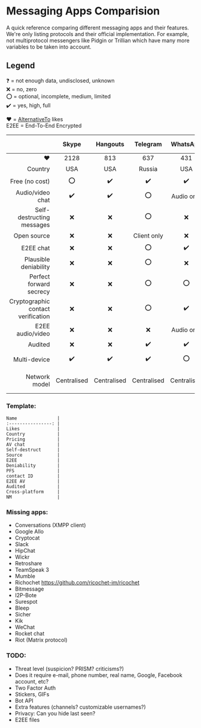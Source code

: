 # Messaging Apps Comparision
A quick reference comparing different messaging apps and their features.
We're only listing protocols and their official implementation. For example, not multiprotocol messengers like Pidgin or Trillian which have many more variables to be taken into account.

## Legend
:question: = not enough data, undisclosed, unknown  
:x: = no, zero  
:o: = optional, incomplete, medium, limited  
:heavy_check_mark: = yes, high, full

:heart: = [AlternativeTo](https://alternativeto.net/) likes  
E2EE = End-To-End Encrypted

|                                    | Skype              | Hangouts           | Telegram           | WhatsApp           | Viber              | Tox                | Signal             | Fb Messenger       | LINE               | iMessage           | Threema            | Wire               | BBM                | Vector             | Peerio             |                                    |
| ---------------------------------: | :----------------: | :----------------: | :----------------: | :----------------: | :----------------: | :----------------: | :----------------: | :----------------: | :----------------: | :----------------: | :----------------: | :----------------: | :----------------: | :----------------: | :----------------: | :--------------------------------- |
| :heart:                            | 2128               | 813                | 637                | 431                | 246                | 214                | 155                | 130                | 76                 | 34                 | 30                 | 22                 | 20                 | 17                 | 2                  | :heart:                            |
| Country                            | USA                | USA                | Russia             | USA                | Japan              | :question:         | USA                | USA                | Japan              | USA                | Switzerland        | Switzerland        | Canada             | :question:         | USA                | Country                            |
| Free (no cost)                     | :o:                | :heavy_check_mark: | :heavy_check_mark: | :heavy_check_mark: | :o:                | :heavy_check_mark: | :heavy_check_mark: | :heavy_check_mark: | :o:                | :o:                | :x:                | :heavy_check_mark: | :o:                | :heavy_check_mark: | Freemium           | Free (no cost)                     |
| Audio/video chat                   | :heavy_check_mark: | :heavy_check_mark: | :o:                | Audio only         | :heavy_check_mark: | :heavy_check_mark: | :heavy_check_mark: | :heavy_check_mark: | Audio only         | :x:                | :x:                | :heavy_check_mark: | Audio only         | :heavy_check_mark: | :x:                | Audio/video chat                   |
| Self-destructing messages          | :x:                | :x:                | :o:                | :x:                | :heavy_check_mark: | :x:                | :x:                | :o:                | :o:                | :x:                | :x:                | :x:                | :o:                | :x:                | :x:                | Self-destructing messages          |
| Open source                        | :x:                | :x:                | Client only        | :x:                | :x:                | :heavy_check_mark: | :heavy_check_mark: | :x:                | :x:                | :x:                | :x:                | :heavy_check_mark: | :x:                | :heavy_check_mark: | Client only        | Open source                        |
| E2EE chat                          | :x:                | :x:                | :o:                | :heavy_check_mark: | :heavy_check_mark: | :heavy_check_mark: | :heavy_check_mark: | :o:                | :o:                | :heavy_check_mark: | :heavy_check_mark: | :heavy_check_mark: | :x:                | :heavy_check_mark: | :heavy_check_mark: | E2EE chat                          |
| Plausible deniability              | :x:                | :x:                | :o:                | :x:                | :x:                | :question:         | :heavy_check_mark: | :x:                | :x:                | :question:         | :heavy_check_mark: | :question:         | :x:                | :question:         | :question:         | Plausible deniability              |
| Perfect forward secrecy            | :x:                | :x:                | :o:                | :o:                | :x:                | :heavy_check_mark: | :heavy_check_mark: | :o:                | :question:         | :question:         | :heavy_check_mark: | :heavy_check_mark: | :x:                | :question:         | :heavy_check_mark: | Perfect Forward Secrecy            |
| Cryptographic contact verification | :x:                | :x:                | :o:                | :heavy_check_mark: | :heavy_check_mark: | :heavy_check_mark: | :heavy_check_mark: | :o:                | :question:         | :question:         | :heavy_check_mark: | :heavy_check_mark: | :x:                | :question:         | :heavy_check_mark: | Cryptographic contact verification |
| E2EE audio/video                   | :x:                | :x:                | :x:                | Audio only         | :heavy_check_mark: | :heavy_check_mark: | Audio only         | :o:                | :question:         | :x:                | :x:                | :heavy_check_mark: | :x:                | :heavy_check_mark: | :x:                | E2EE audio/video                   |
| Audited                            | :x:                | :x:                | :heavy_check_mark: | :heavy_check_mark: | :heavy_check_mark: | :x:                | :heavy_check_mark: | :x:                | :o:                | :heavy_check_mark: | :heavy_check_mark: | :o:                | :x:                | :x:                | :heavy_check_mark: | Audited                            |
| Multi-device                       | :heavy_check_mark: | :heavy_check_mark: | :heavy_check_mark: | :o:                | :heavy_check_mark: | :o:                | :o:                | :heavy_check_mark: | :heavy_check_mark: | :o:                | :x:                | :heavy_check_mark: | :x:                | :heavy_check_mark: | :heavy_check_mark: | Cross-platform                     |
| Network model                      | Centralised        | Centralised        | Centralised        | Centralised        | Centralised        | Peer-to-peer       | Centralised        | Centralised        | Centralised        | Centralised        | Centralised        | Centralised        | Centralised        | Federated          | Centralised        | Network model                      |

### Template:
```
Name               |
:----------------: |
Likes              |
Country            |
Pricing            |
AV chat            |
Self-destruct      |
Source             |
E2EE               |
Deniability        |
PFS                |
contact ID         |
E2EE AV            |
Audited            |
Cross-platform     |
NM                 |
```

### Missing apps:
- Conversations (XMPP client)
- Google Allo
- Cryptocat
- Slack
- HipChat
- Wickr
- Retroshare
- TeamSpeak 3
- Mumble
- Richochet https://github.com/ricochet-im/ricochet
- Bitmessage
- I2P-Bote
- Surespot
- Bleep
- Sicher
- Kik
- WeChat
- Rocket chat
- Riot (Matrix protocol)

### TODO:
- Threat level (suspicion? PRISM? criticisms?)
- Does it require e-mail, phone number, real name, Google, Facebook account, etc?
- Two Factor Auth
- Stickers, GIFs
- Bot API
- Extra features (channels? customizable usernames?)
- Privacy: Can you hide last seen?
- E2EE files
